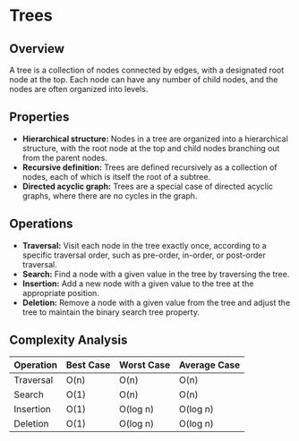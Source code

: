 # Trees

## Overview
A tree is a collection of nodes connected by edges, with a designated root node at the top. Each node can have any number of child nodes, and the nodes are often organized into levels.

## Properties
- **Hierarchical structure:** Nodes in a tree are organized into a hierarchical structure, with the root node at the top and child nodes branching out from the parent nodes.
- **Recursive definition:** Trees are defined recursively as a collection of nodes, each of which is itself the root of a subtree.
- **Directed acyclic graph:** Trees are a special case of directed acyclic graphs, where there are no cycles in the graph.

## Operations
- **Traversal:** Visit each node in the tree exactly once, according to a specific traversal order, such as pre-order, in-order, or post-order traversal. 
- **Search:** Find a node with a given value in the tree by traversing the tree. 
- **Insertion:** Add a new node with a given value to the tree at the appropriate position.
- **Deletion:** Remove a node with a given value from the tree and adjust the tree to maintain the binary search tree property. 

## Complexity Analysis
| **Operation** | **Best Case** | **Worst Case** | **Average Case** |
|---------------|---------------|----------------|------------------|
| Traversal     |      O(n)     |      O(n)      |       O(n)       |
| Search        |      O(1)     |      O(n)      |       O(n)       |
| Insertion     |      O(1)     |    O(log n)    |     O(log n)     |
| Deletion      |      O(1)     |    O(log n)    |     O(log n)     |
